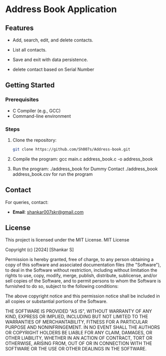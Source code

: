 # Address Book Application

## Features
- Add, search, edit, and delete contacts.
- List all contacts.
- Save and exit with data persistence.

- delete contact based on Serial Number
## Getting Started

### Prerequisites
- C Compiler (e.g., GCC)
- Command-line environment

### Steps
1. Clone the repository:
   ```bash
   git clone https://github.com/Sh007s/Address-book.git

2. Compile the program:
    gcc main.c address_book.c -o address_book

3. Run the program:
    ./address_book    for Dummy Contact
    ./address_book address_book.csv for run the program 


## Contact
For queries, contact:
- **Email**: [shankar007skr@gmail.com](mailto:shankar007skr@gmail.com)

## License
This project is licensed under the MIT License.
MIT License

Copyright (c) [2024] [Shankar S]

Permission is hereby granted, free of charge, to any person obtaining a copy
of this software and associated documentation files (the "Software"), to deal
in the Software without restriction, including without limitation the rights
to use, copy, modify, merge, publish, distribute, sublicense, and/or sell
copies of the Software, and to permit persons to whom the Software is
furnished to do so, subject to the following conditions:

The above copyright notice and this permission notice shall be included in
all copies or substantial portions of the Software.

THE SOFTWARE IS PROVIDED "AS IS", WITHOUT WARRANTY OF ANY KIND, EXPRESS OR
IMPLIED, INCLUDING BUT NOT LIMITED TO THE WARRANTIES OF MERCHANTABILITY,
FITNESS FOR A PARTICULAR PURPOSE AND NONINFRINGEMENT. IN NO EVENT SHALL THE
AUTHORS OR COPYRIGHT HOLDERS BE LIABLE FOR ANY CLAIM, DAMAGES, OR OTHER
LIABILITY, WHETHER IN AN ACTION OF CONTRACT, TORT OR OTHERWISE, ARISING FROM,
OUT OF OR IN CONNECTION WITH THE SOFTWARE OR THE USE OR OTHER DEALINGS IN
THE SOFTWARE.


